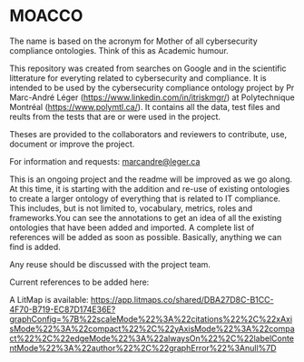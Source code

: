 # MOACCO
The name is based on the acronym for Mother of all cybersecurity compliance ontologies. Think of this as Academic humour.

This repository was created from searches on Google and in the scientific litterature for everyting related to cybersecurity and compliance. It is intended to be used by the cybersecurity compliance ontology project by Pr Marc-André Léger (https://www.linkedin.com/in/itriskmgr/) at Polytechnique Montréal (https://www.polymtl.ca/). It contains all the data, test files and reults from the tests that are or were used in the project.

Theses are provided to the collaborators and reviewers to contribute, use, document or improve the project.

For information and requests: marcandre@leger.ca

This is an ongoing project and the readme will be improved as we go along. At this time, it is starting with the addition and re-use of existing ontologies to create a larger ontology of everything that is related to IT compliance. This includes, but is not limited to, vocabulary, metrics, roles and frameworks.You can see the annotations to get an idea of all the existing ontologies that have been added and imported. A complete list of references will be added as soon as possible. Basically, anything we can find is added. 

Any reuse should be discussed with the project team.

Current references to be added here: 

A LitMap is available: https://app.litmaps.co/shared/DBA27D8C-B1CC-4F70-B719-EC87D174E36E?graphConfig=%7B%22scaleMode%22%3A%22citations%22%2C%22xAxisMode%22%3A%22compact%22%2C%22yAxisMode%22%3A%22compact%22%2C%22edgeMode%22%3A%22alwaysOn%22%2C%22labelContentMode%22%3A%22author%22%2C%22graphError%22%3Anull%7D

